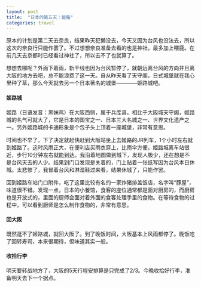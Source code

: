 ```yaml
---
layout: post
title:  "日本的第五天：姬路"
categories: travel
---
```


原本的计划是第二天去奈良，结果昨天犯懒没去，今天又因为台风也没法去，所以这次的奈良行只能作罢了。不过想想奈良准备去看的也是神社，最多加上喂鹿。在前几天去京都时已经看过神社了，所以去不了也就算了。

想想去哪呢？外面下着雨，新干线也因为台风暂停了，就朝远离台风的方向并且离大阪的地方去吧，总不能浪费了这一天。自从昨天看了天守阁，日式城堡就在我心里种了草，那么今天就去另一个日本著名的城堡————姬路城吧。

#### 姬路城

姬路（日语发音：黑妹鸡）在大阪西侧，属于兵库县。相比于大阪城天守阁，姬路城的名气可就大了，它是日本的国宝之一、日本三大名城之一、世界文化遗产之一。另外姬路城的卡通形象是个包子头上顶着一座城堡，非常有意思。

时间也不早了，下了决定就赶快赶到大阪站坐上去姬路的JR列车，1个小时左右就到姬路了。这时风雨正大，在便利店买雨衣穿上，比雨伞方便。姬路城离车站很近，步行10分钟左右就能到达。我沿着地图做到城下，发现人极少，还在想是不是台风天去的人少。结果到门口发现是关着的，门上贴着一张纸写因为台风本日休城。太悲惨了，我冒着台风和淋湿鞋过来看，结果休城了，只能作罢。

回到姬路车站门口附件，吃了这里比较有名的一家炸猪排盖饭店，名字叫“豚屋”，味道很不错。发现一点，日本的小餐馆，食客的座位通常都是面对厨房的，而厨房也是开放式的，里面的厨师会面对着外面的食客处理手里的食物。在等待食物的过程中，可以看到厨师是怎么制作食物的，非常有意思。

#### 回大阪

既然逛不了姬路城，就回大阪了。到了晚饭时间，大阪基本上风雨都停了。晚饭吃了回转寿司，本来很期待，但味道其实一般。

#### 收拾行李

明天要转战地方了，大阪的5天行程安排算是只完成了2/3。今晚收拾好行李，准备明天去下一个据点。

